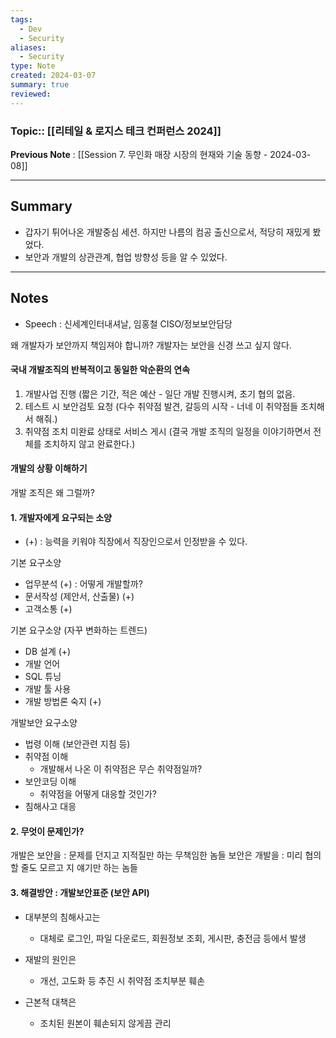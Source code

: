 ```yaml
---
tags:
  - Dev
  - Security
aliases:
  - Security
type: Note
created: 2024-03-07
summary: true
reviewed:
---
```

### Topic:: [[리테일 & 로지스 테크 컨퍼런스 2024]]
**Previous Note** : [[Session 7. 무인화 매장 시장의 현재와 기술 동향 - 2024-03-08]]

- - -
## Summary
- 갑자기 튀어나온 개발중심 세션. 하지만 나름의 컴공 출신으로서, 적당히 재밌게 봤었다. 
- 보안과 개발의 상관관계, 협업 방향성 등을 알 수 있었다. 

- - -
## Notes
- Speech : 신세계인터내셔날, 임홍철 CISO/정보보안담당

왜 개발자가 보안까지 책임져야 합니까? 개발자는 보안을 신경 쓰고 싶지 않다. 

#### 국내 개발조직의 반복적이고 동일한 악순환의 연속
1. 개발사업 진행 (짧은 기간, 적은 예산 - 일단 개발 진행시켜, 초기 협의 없음.
2. 테스트 시 보안검토 요청 (다수 취약점 발견, 갈등의 시작 - 너네 이 취약점들 조치해서 해줘.)
3. 취약점 조치 미완료 상태로 서비스 게시 (결국 개발 조직의 일정을 이야기하면서 전체를 조치하지 않고 완료한다.)

#### 개발의 상황 이해하기
개발 조직은 왜 그럴까?

#### 1. 개발자에게 요구되는 소양
- (+) : 능력을 키워야 직장에서 직장인으로서 인정받을 수 있다. 
  
기본 요구소양
- 업무분석 (+) : 어떻게 개발할까? 
- 문서작성 (제안서, 산출물) (+)
- 고객소통 (+)

기본 요구소양 (자꾸 변화하는 트렌드)
 - DB 설계 (+)
 - 개발 언어
 - SQL 튜닝
 - 개발 툴 사용
 - 개발 방법론 숙지 (+)

개발보안 요구소양
- 법령 이해 (보안관련 지침 등)
- 취약점 이해
	- 개발해서 나온 이 취약점은 무슨 취약점일까?
- 보안코딩 이해 
	- 취약점을 어떻게 대응할 것인가?
- 침해사고 대응

#### 2. 무엇이 문제인가?
개발은 보안을 : 문제를 던지고 지적질만 하는 무책임한 놈들
보안은 개발을 : 미리 협의할 줄도 모르고 지 얘기만 하는 놈들 

#### 3. 해결방안 : 개발보안표준 (보안 API)
- 대부분의 침해사고는
	- 대체로 로그인, 파일 다운로드, 회원정보 조회, 게시판, 충전금 등에서 발생

- 재발의 원인은
	- 개선, 고도화 등 추진 시 취약점 조치부분 훼손

- 근본적 대책은
	- 조치된 원본이 훼손되지 않게끔 관리 
